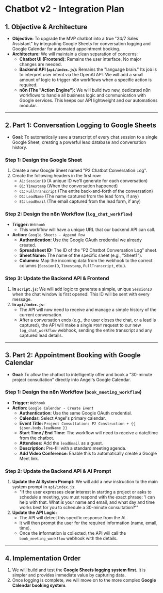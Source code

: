 # Chatbot v2 - Integration Plan

## 1. Objective & Architecture

*   **Objective:** To upgrade the MVP chatbot into a true "24/7 Sales Assistant" by integrating Google Sheets for conversation logging and Google Calendar for automated appointment booking.
*   **Architecture:** We will maintain a clean separation of concerns:
    *   **Chatbot UI (Frontend):** Remains the user interface. No major changes are needed.
    *   **Backend API (`api/index.js`):** Remains the "language brain." Its job is to interpret user intent via the OpenAI API. We will add a small amount of logic to trigger n8n workflows when a specific action is required.
    *   **n8n (The "Action Engine"):** We will build two new, dedicated n8n workflows to handle all business logic and communication with Google services. This keeps our API lightweight and our automations modular.

---

## 2. Part 1: Conversation Logging to Google Sheets

*   **Goal:** To automatically save a transcript of every chat session to a single Google Sheet, creating a powerful lead database and conversation history.

### **Step 1: Design the Google Sheet**
1.  Create a new Google Sheet named "P2 Chatbot Conversation Log".
2.  Create the following headers in the first row:
    *   `A1`: `SessionID` (A unique ID we'll generate for each conversation)
    *   `B1`: `Timestamp` (When the conversation happened)
    *   `C1`: `FullTranscript` (The entire back-and-forth of the conversation)
    *   `D1`: `LeadName` (The name captured from the lead form, if any)
    *   `E1`: `LeadEmail` (The email captured from the lead form, if any)

### **Step 2: Design the n8n Workflow (`log_chat_workflow`)**
*   **Trigger:** `Webhook`
    *   This workflow will have a unique URL that our backend API can call.
*   **Action:** `Google Sheets - Append Row`
    *   **Authentication:** Use the Google OAuth credential we already created.
    *   **Spreadsheet ID:** The ID of the "P2 Chatbot Conversation Log" sheet.
    *   **Sheet Name:** The name of the specific sheet (e.g., "Sheet1").
    *   **Columns:** Map the incoming data from the webhook to the correct columns (`SessionID`, `Timestamp`, `FullTranscript`, etc.).

### **Step 3: Update the Backend API & Frontend**
1.  **In `script.js`:** We will add logic to generate a simple, unique `SessionID` when the chat window is first opened. This ID will be sent with every message.
2.  **In `api/index.js`:**
    *   The API will now need to receive and manage a simple history of the current conversation.
    *   After a conversation ends (e.g., the user closes the chat, or a lead is captured), the API will make a single `POST` request to our new `log_chat_workflow` webhook, sending the entire transcript and any captured lead details.

---

## 3. Part 2: Appointment Booking with Google Calendar

*   **Goal:** To allow the chatbot to intelligently offer and book a "30-minute project consultation" directly into Angel's Google Calendar.

### **Step 1: Design the n8n Workflow (`book_meeting_workflow`)**
*   **Trigger:** `Webhook`
*   **Action:** `Google Calendar - Create Event`
    *   **Authentication:** Use the same Google OAuth credential.
    *   **Calendar:** Select Angel's primary calendar.
    *   **Event Title:** `Project Consultation: P2 Construction + {{ $json.body.leadName }}`
    *   **Start Time / End Time:** The workflow will need to receive a date/time from the chatbot.
    *   **Attendees:** Add the `leadEmail` as a guest.
    *   **Description:** Pre-fill with a standard meeting agenda.
    *   **Add Video Conference:** Enable this to automatically create a Google Meet link.

### **Step 2: Update the Backend API & AI Prompt**
1.  **Update the AI System Prompt:** We will add a new instruction to the main system prompt in `api/index.js`:
    *   "If the user expresses clear interest in starting a project or asks to schedule a meeting, you must respond with the exact phrase: 'I can help with that. What is your name and email, and what day and time works best for you to schedule a 30-minute consultation?'"
2.  **Update the API Logic:**
    *   The API will detect this specific response from the AI.
    *   It will then prompt the user for the required information (name, email, time).
    *   Once the information is collected, the API will call the `book_meeting_workflow` webhook with the details.

---

## 4. Implementation Order

1.  We will build and test the **Google Sheets logging system first**. It is simpler and provides immediate value by capturing data.
2.  Once logging is complete, we will move on to the more complex **Google Calendar booking system**.
